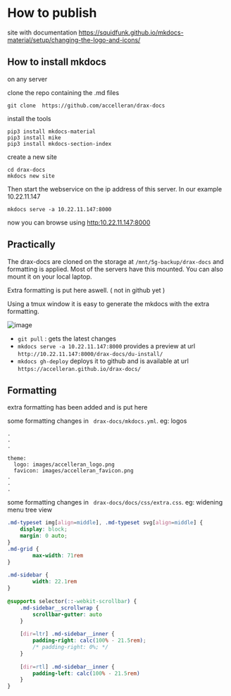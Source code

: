 # How to publish

site with documentation
https://squidfunk.github.io/mkdocs-material/setup/changing-the-logo-and-icons/

## How to install mkdocs
on any server 

clone the repo containing the .md files
```
git clone  https://github.com/accelleran/drax-docs
```

install the tools
``` 
pip3 install mkdocs-material
pip3 install mike
pip3 install mkdocs-section-index
```

create a new site
```
cd drax-docs
mkdocs new site
```

Then start the webservice on the ip address of this server. In our example 10.22.11.147

```
mkdocs serve -a 10.22.11.147:8000     
```

now you can browse using [http:10.22.11.147:8000](http://10.22.11.147:8000/drax-docs/)

## Practically
The drax-docs are cloned on the storage at ```/mnt/5g-backup/drax-docs``` and formatting is applied.
Most of the servers have this mounted. You can also mount it on your local laptop.

Extra formatting is put here aswell. ( not in github yet ) 

Using a tmux window it is easy to generate the mkdocs with the extra formatting.

![image](https://user-images.githubusercontent.com/21971027/208913910-b314b3c7-9ba1-40af-b33b-e0d781408ef9.png)


* ```git pull``` : gets the latest changes 
* ```mkdocs serve -a 10.22.11.147:8000``` provides a preview at url ``` http://10.22.11.147:8000/drax-docs/du-install/ ```
* ```mkdocs gh-deploy``` deploys it to github and is available at url ```https://accelleran.github.io/drax-docs/```

## Formatting
extra formatting has been added and is put here 

some formatting changes in ``` drax-docs/mkdocs.yml```. eg: logos
```
.
.
.

theme:                                    
  logo: images/accelleran_logo.png        
  favicon: images/accelleran_favicon.png
.
.
.

```

some formatting changes in ``` drax-docs/docs/css/extra.css```. eg: widening menu tree view
``` css
.md-typeset img[align=middle], .md-typeset svg[align=middle] {                          
    display: block;                                                                     
    margin: 0 auto;                                                                     
}                                                                                       
.md-grid {                                                                              
        max-width: 71rem                                                                
}                                                                                       
                                                                                        
.md-sidebar {                                                                           
        width: 22.1rem                                                                  
}                                                                                       
                                                                                        
@supports selector(::-webkit-scrollbar) {                                               
    .md-sidebar__scrollwrap {                                                           
        scrollbar-gutter: auto                                                          
    }                                                                                   
                                                                                        
    [dir=ltr] .md-sidebar__inner {                                                      
        padding-right: calc(100% - 21.5rem);                                            
        /* padding-right: 0%; */                                                        
    }                                                                                   
                                                                                        
    [dir=rtl] .md-sidebar__inner {                                                      
        padding-left: calc(100% - 21.5rem)                                              
    }                                                                                   
}                                                                                       
```


